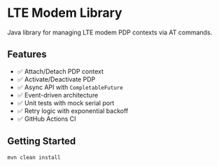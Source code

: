 # LTE Modem Library

Java library for managing LTE modem PDP contexts via AT commands.

## Features

- ✅ Attach/Detach PDP context
- ✅ Activate/Deactivate PDP
- ✅ Async API with `CompletableFuture`
- ✅ Event-driven architecture
- ✅ Unit tests with mock serial port
- ✅ Retry logic with exponential backoff
- ✅ GitHub Actions CI

## Getting Started

```bash
mvn clean install
